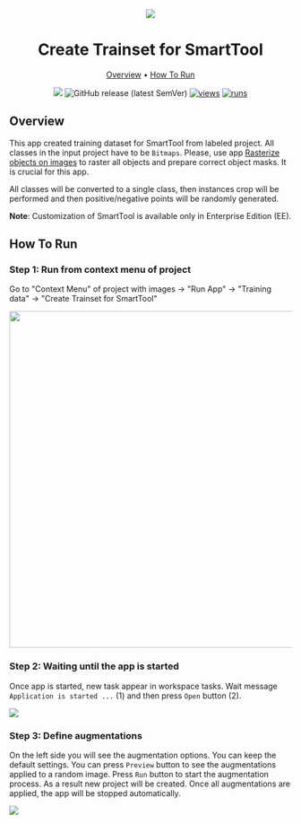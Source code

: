 <div align="center" markdown>

<img src="https://user-images.githubusercontent.com/106374579/182811208-a9090964-3213-4f06-9b4f-d4b9deeb86fa.png"/>

# Create Trainset for SmartTool

<p align="center">

  <a href="#Overview">Overview</a> •
  <a href="#How-To-Run">How To Run</a>
</p>

[![](https://img.shields.io/badge/slack-chat-green.svg?logo=slack)](https://supervise.ly/slack)
![GitHub release (latest SemVer)](https://img.shields.io/github/v/release/supervisely-ecosystem/create-trainset-for-smarttool)
[![views](https://app.supervise.ly/img/badges/views/supervisely-ecosystem/create-trainset-for-smarttool.png)](https://supervise.ly)
[![runs](https://app.supervise.ly/img/badges/runs/supervisely-ecosystem/create-trainset-for-smarttool.png)](https://supervise.ly)

</div>

## Overview

This app created training dataset for SmartTool from labeled project. All classes in the input project have to be `Bitmaps`. Please, use app [Rasterize objects on images](https://github.com/supervisely-ecosystem/rasterize-objects-on-images) to raster all objects and prepare correct object masks. It is crucial for this app.  

All classes will be converted to a single class, then instances crop will be performed and then positive/negative points will be randomly generated. 

**Note**: Customization of SmartTool is available only in Enterprise Edition (EE).

## How To Run

### Step 1: Run from context menu of project

Go to "Context Menu" of project with images -> "Run App" -> "Training data" -> "Create Trainset for SmartTool"

<img src="https://i.imgur.com/0uTRa3V.png" width="600"/>

### Step 2:  Waiting until the app is started
Once app is started, new task appear in workspace tasks. Wait message `Application is started ...` (1) and then press `Open` button (2).

<img src="https://i.imgur.com/C6zo9Q2.png"/>

### Step 3: Define augmentations

On the left side you will see the augmentation options. You can keep the default settings. You can press `Preview` button to see the augmentations applied to a random image. Press `Run` button to start the augmentation process. As a result new project will be created. Once all augmentations are applied, the app will be stopped automatically. 


<img src="https://i.imgur.com/t5HZgXf.png"/>

